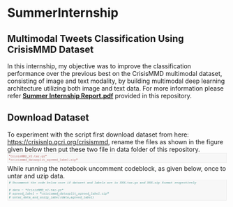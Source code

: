 # SummerInternship
## Multimodal Tweets Classification Using CrisisMMD Dataset
In this internship, my objective was to improve the classification performance over the previous best on the CrisisMMD multimodal dataset, consisting of image and text modality, by building multimodal deep learning architecture utilizing both image and text data. For more information please refer [**Summer Internship Report.pdf**](https://drive.google.com/file/d/177EX2311f3tq7bVUX69qtlkImfA3ecSf/view?usp=sharing) provided in this repository.
## Download Dataset
To experiment with the script first download dataset from here: https://crisisnlp.qcri.org/crisismmd, rename the files as shown in the figure given below then put these two file in data folder of this repository.
![DataFilesName](Images/DataFilesName.JPG)
While running the notebook uncomment codeblock, as given below, once to untar and uzip data.
![Codeblock](Images/Codeblock.JPG)
